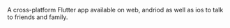 A cross-platform Flutter app available on web, andriod as well as ios to talk to friends and family.
